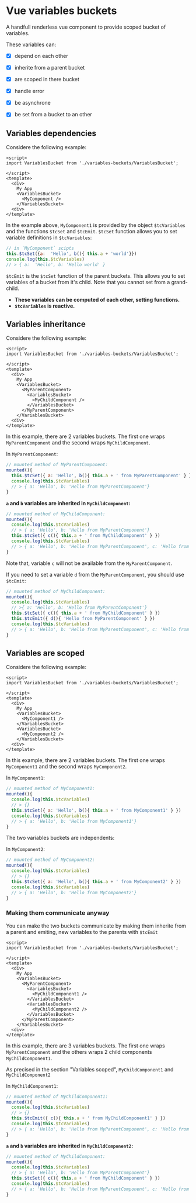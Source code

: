 
# Vue variables buckets

A handfull renderless vue component to provide scoped bucket of variables.

These variables can:

- [x] depend on each other
- [x] inherite from a parent bucket
- [x] are scoped in there bucket
- [x] handle error
- [x] be asynchrone
- [x] be set from a bucket to an other


## Variables dependencies

Considere the following example:

```vue
<script>
import VariablesBucket from './variables-buckets/VariablesBucket';

</script>
<template>
  <div>
    My App
    <VariablesBucket>
      <MyComponent />
    </VariablesBucket>
  <div>
</template>
```

In the example above, `MyComponent1` is provided by the object
`$tcVariables` and the functions `$tcSet` and `$tcEmit`. `$tcSet` function allows you to set variable definitions in `$tcVariables`:

```js
// in `MyComponent` scipts
this.$tcSet({a:  'Hello', b(){ this.a + 'world'}})
console.log(this.$tcVariables)
// > { a:  'Hello', b: 'Hello world' }
```

`$tcEmit` is the `$tcSet` function of the parent buckets. This allows you to set variables of a bucket from it's child. Note that you cannot set from a grand-child.

- **These variables can be computed of each other, setting functions.**
- **`$tcVariables` is reactive.**


## Variables inheritance

Considere the following example:

```vue
<script>
import VariablesBucket from './variables-buckets/VariablesBucket';

</script>
<template>
  <div>
    My App
    <VariablesBucket>
      <MyParentComponent>
        <VariablesBucket>
          <MyChildComponent />
        </VariablesBucket>
      </MyParentComponent>
    </VariablesBucket>
  <div>
</template>
```

In this example, there are 2 variables buckets. The first one wraps `MyParentComponent` and the second wraps `MyChildComponent`.

In `MyParentComponent`:
```js
// mounted method of MyParentComponent:
mounted(){
  this.$tcSet({ a: 'Hello', b(){ this.a + ' from MyParentComponent' } })
  console.log(this.$tcVariables)
  // > { a: 'Hello', b: 'Hello from MyParentComponent'}
}
```

**`a` and `b` variables are inherited in `MyChildComponent`:**

```js
// mounted method of MyChildComponent:
mounted(){
  console.log(this.$tcVariables)
  // > { a: 'Hello', b: 'Hello from MyParentComponent'}
  this.$tcSet({ c(){ this.a + ' from MyChildComponent' } })
  console.log(this.$tcVariables)
  // > { a: 'Hello', b: 'Hello from MyParentComponent', c: 'Hello from MyChildComponent'}
}
```

Note that, variable `c` will not be available from the `MyParentComponent`.

If you need to set a variable `d` from the `MyParentComponent`, you should use
`$tcEmit`:

```js
// mounted method of MyChildComponent:
mounted(){
  console.log(this.$tcVariables)
  // >{ a: 'Hello', b: 'Hello from MyParentComponent'}
  this.$tcSet({ c(){ this.a + ' from MyChildComponent' } })
  this.$tcEmit({ d(){ 'Hello from MyParentComponent' } })
  console.log(this.$tcVariables)
  // > { a: 'Hello', b: 'Hello from MyParentComponent', c: 'Hello from MyChildComponent', d: 'Hello from MyParentComponent'}
}
```

## Variables are scoped

Considere the following example:

```vue
<script>
import VariablesBucket from './variables-buckets/VariablesBucket';

</script>
<template>
  <div>
    My App
    <VariablesBucket>
      <MyComponent1 />
    </VariablesBucket>
    <VariablesBucket>
      <MyComponent2 />
    </VariablesBucket>
  <div>
</template>
```

In this example, there are 2 variables buckets. The first one wraps `MyComponent1` and the second wraps `MyComponent2`.

In `MyComponent1`:
```js
// mounted method of MyComponent1:
mounted(){
  console.log(this.$tcVariables)
  // > {}
  this.$tcSet({ a: 'Hello', b(){ this.a + ' from MyComponent1' } })
  console.log(this.$tcVariables)
  // > { a: 'Hello', b: 'Hello from MyComponent1'}
}
```

The two variables buckets are independents:

In `MyComponent2`:
```js
// mounted method of MyComponent2:
mounted(){
  console.log(this.$tcVariables)
  // > {}
  this.$tcSet({ a: 'Hello', b(){ this.a + ' from MyComponent2' } })
  console.log(this.$tcVariables)
  // > { a: 'Hello', b: 'Hello from MyComponent2'}
}
```

### Making them communicate anyway

You can make the two buckets communicate by making them inherite from a parent
and emiting, new variables to the parents with `$tcEmit`

```vue
<script>
import VariablesBucket from './variables-buckets/VariablesBucket';

</script>
<template>
  <div>
    My App
    <VariablesBucket>
      <MyParentComponent>
        <VariablesBucket>
          <MyChildComponent1 />
        </VariablesBucket>
        <VariablesBucket>
          <MyChildComponent2 />
        </VariablesBucket>
      </MyParentComponent>
    </VariablesBucket>
  <div>
</template>
```

In this example, there are 3 variables buckets. The first one wraps `MyParentComponent` and the others wraps 2 child components `MyChildComponent1`.

As precised in the section "Variables scoped", `MyChildComponent1` and `MyChildComponent2`

In `MyChildComponent1`:
```js
// mounted method of MyChildComponent1:
mounted(){
  console.log(this.$tcVariables)
  // > {}
  this.$tcEmit({ c(){ this.a + ' from MyChildComponent1' } })
  console.log(this.$tcVariables)
  // > { a: 'Hello', b: 'Hello from MyParentComponent', c: 'Hello from MyChildComponent1'}
}
```

**`a` and `b` variables are inherited in `MyChildComponent2`:**

```js
// mounted method of MyChildComponent:
mounted(){
  console.log(this.$tcVariables)
  // > { a: 'Hello', b: 'Hello from MyParentComponent'}
  this.$tcSet({ c(){ this.a + ' from MyChildComponent' } })
  console.log(this.$tcVariables)
  // > { a: 'Hello', b: 'Hello from MyParentComponent', c: 'Hello from MyChildComponent'}
}
```
